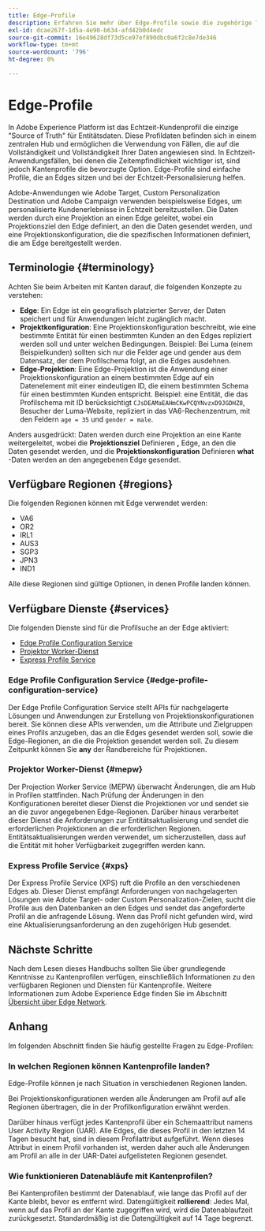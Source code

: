 ```yaml
---
title: Edge-Profile
description: Erfahren Sie mehr über Edge-Profile sowie die zugehörige Terminologie, verfügbare Regionen für Edge-Profile sowie verfügbare Dienste für Edge-Profile.
exl-id: dcae267f-1d5a-4e90-b634-afd42b0d4edc
source-git-commit: 16e49628df73d5ce97ef890dbc0a6f2c8e7de346
workflow-type: tm+mt
source-wordcount: '796'
ht-degree: 0%

---
```


# Edge-Profile

In Adobe Experience Platform ist das Echtzeit-Kundenprofil die einzige &quot;Source of Truth&quot; für Entitätsdaten. Diese Profildaten befinden sich in einem zentralen Hub und ermöglichen die Verwendung von Fällen, die auf die Vollständigkeit und Vollständigkeit Ihrer Daten angewiesen sind. In Echtzeit-Anwendungsfällen, bei denen die Zeitempfindlichkeit wichtiger ist, sind jedoch Kantenprofile die bevorzugte Option. Edge-Profile sind einfache Profile, die an Edges sitzen und bei der Echtzeit-Personalisierung helfen.

Adobe-Anwendungen wie Adobe Target, Custom Personalization Destination und Adobe Campaign verwenden beispielsweise Edges, um personalisierte Kundenerlebnisse in Echtzeit bereitzustellen. Die Daten werden durch eine Projektion an einen Edge geleitet, wobei ein Projektionsziel den Edge definiert, an den die Daten gesendet werden, und eine Projektionskonfiguration, die die spezifischen Informationen definiert, die am Edge bereitgestellt werden.

## Terminologie {#terminology}

Achten Sie beim Arbeiten mit Kanten darauf, die folgenden Konzepte zu verstehen:

- **Edge**: Ein Edge ist ein geografisch platzierter Server, der Daten speichert und für Anwendungen leicht zugänglich macht.
- **Projektkonfiguration**: Eine Projektionskonfiguration beschreibt, wie eine bestimmte Entität für einen bestimmten Kunden an den Edges repliziert werden soll und unter welchen Bedingungen. Beispiel: Bei Luma (einem Beispielkunden) sollten sich nur die Felder age und gender aus dem Datensatz, der dem Profilschema folgt, an die Edges ausdehnen.
- **Edge-Projektion**: Eine Edge-Projektion ist die Anwendung einer Projektionskonfiguration an einem bestimmten Edge auf ein Datenelement mit einer eindeutigen ID, die einem bestimmten Schema für einen bestimmten Kunden entspricht. Beispiel: eine Entität, die das Profilschema mit ID berücksichtigt `CJsDEAMaEAHmCKwPCQYNvzxD9JGDHZ8`, Besucher der Luma-Website, repliziert in das VA6-Rechenzentrum, mit den Feldern `age = 35` und `gender = male`.

Anders ausgedrückt: Daten werden durch eine Projektion an eine Kante weitergeleitet, wobei die **Projektionsziel** Definieren **,** Edge, an den die Daten gesendet werden, und die **Projektionskonfiguration** Definieren **what** -Daten werden an den angegebenen Edge gesendet.

## Verfügbare Regionen {#regions}

Die folgenden Regionen können mit Edge verwendet werden:

- VA6
- OR2
- IRL1
- AUS3
- SGP3
- JPN3
- IND1

Alle diese Regionen sind gültige Optionen, in denen Profile landen können.

## Verfügbare Dienste {#services}

Die folgenden Dienste sind für die Profilsuche an der Edge aktiviert:

- [Edge Profile Configuration Service](#edge-profile-configuration-service)
- [Projektor Worker-Dienst](#mepw)
- [Express Profile Service](#xps)

### Edge Profile Configuration Service {#edge-profile-configuration-service}

Der Edge Profile Configuration Service stellt APIs für nachgelagerte Lösungen und Anwendungen zur Erstellung von Projektionskonfigurationen bereit. Sie können diese APIs verwenden, um die Attribute und Zielgruppen eines Profils anzugeben, das an die Edges gesendet werden soll, sowie die Edge-Regionen, an die die Projektion gesendet werden soll. Zu diesem Zeitpunkt können Sie **any** der Randbereiche für Projektionen.

### Projektor Worker-Dienst {#mepw}

Der Projection Worker Service (MEPW) überwacht Änderungen, die am Hub in Profilen stattfinden. Nach Prüfung der Änderungen in den Konfigurationen bereitet dieser Dienst die Projektionen vor und sendet sie an die zuvor angegebenen Edge-Regionen. Darüber hinaus verarbeitet dieser Dienst die Anforderungen zur Entitätsaktualisierung und sendet die erforderlichen Projektionen an die erforderlichen Regionen. Entitätsaktualisierungen werden verwendet, um sicherzustellen, dass auf die Entität mit hoher Verfügbarkeit zugegriffen werden kann.

### Express Profile Service {#xps}

Der Express Profile Service (XPS) ruft die Profile an den verschiedenen Edges ab. Dieser Dienst empfängt Anforderungen von nachgelagerten Lösungen wie Adobe Target- oder Custom Personalization-Zielen, sucht die Profile aus den Datenbanken an den Edges und sendet das angeforderte Profil an die anfragende Lösung. Wenn das Profil nicht gefunden wird, wird eine Aktualisierungsanforderung an den zugehörigen Hub gesendet.

## Nächste Schritte

Nach dem Lesen dieses Handbuchs sollten Sie über grundlegende Kenntnisse zu Kantenprofilen verfügen, einschließlich Informationen zu den verfügbaren Regionen und Diensten für Kantenprofile. Weitere Informationen zum Adobe Experience Edge finden Sie im Abschnitt [Übersicht über Edge Network](../web-sdk/home.md).

## Anhang

Im folgenden Abschnitt finden Sie häufig gestellte Fragen zu Edge-Profilen:

### In welchen Regionen können Kantenprofile landen?

Edge-Profile können je nach Situation in verschiedenen Regionen landen.

Bei Projektionskonfigurationen werden alle Änderungen am Profil auf alle Regionen übertragen, die in der Profilkonfiguration erwähnt werden.

Darüber hinaus verfügt jedes Kantenprofil über ein Schemaattribut namens User Activity Region (UAR). Alle Edges, die dieses Profil in den letzten 14 Tagen besucht hat, sind in diesem Profilattribut aufgeführt. Wenn dieses Attribut in einem Profil vorhanden ist, werden daher auch alle Änderungen am Profil an alle in der UAR-Datei aufgelisteten Regionen gesendet.

### Wie funktionieren Datenabläufe mit Kantenprofilen?

Bei Kantenprofilen bestimmt der Datenablauf, wie lange das Profil auf der Kante bleibt, bevor es entfernt wird. Datengültigkeit **rollierend**: Jedes Mal, wenn auf das Profil an der Kante zugegriffen wird, wird die Datenablaufzeit zurückgesetzt. Standardmäßig ist die Datengültigkeit auf 14 Tage begrenzt.
